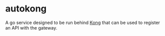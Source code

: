 # autokong

A go service designed to be run behind [Kong](https://github.com/Mashape/kong) that can be used to register an API with the gateway.


